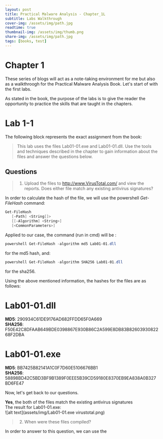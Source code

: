 ```yaml
---
layout: post
title: Practical Malware Analysis - Chapter_1L
subtitle: Labs Walkthrough
cover-img: /assets/img/path.jpg
readtime: true
thumbnail-img: /assets/img/thumb.png
share-img: /assets/img/path.jpg
tags: [books, test]
---
```


# Chapter 1

These series of blogs will act as a note-taking environment for me but also as a walkthroogh for the Practical Malware Analysis Book.
Let's start of with the first labs.

As stated in the book, the purpose of the labs is to give the reader the opportunity to practice the skills that are taught in the chapters.

# Lab 1-1
The following block represents the exact assignment from the book:
>This lab uses the files Lab01-01.exe and Lab01-01.dll. Use the tools and techniques
described in the chapter to gain information about the files and
answer the questions below.

## Questions
>   1. Upload the files to http://www.VirusTotal.com/ and view the reports. Does
either file match any existing antivirus signatures?

In order to calculate the hash of the file, we will use the powershell *Get-FileHash* command:

```powershell
Get-FileHash
   [-Path] <String[]>
   [[-Algorithm] <String>]
   [<CommonParameters>]
```

Applied to our case, the command (run in cmd) will be : 

```powershell
powershell Get-FileHash -algorithm md5 Lab01-01.dll
```
for the md5 hash, and:

```powershell
powershell Get-FileHash -algorithm SHA256 Lab01-01.dll
```
for the sha256.

Using the above mentioned information, the hashes for the files are as follows:

# **Lab01-01.dll**

**MD5**: 290934C61DE9176AD682FFDD65F0A669  
**SHA256**: F50E42C8DFAAB649BDE0398867E930B86C2A599E8DB83B8260393082268F2DBA

# **Lab01-01.exe**

**MD5**: BB7425B82141A1C0F7D60E5106676BB1  
**SHA256**: 58898BD42C5BD3BF9B1389F0EEE5B39CD59180E8370EB9EA838A0B327BD6FE47

Now, let's get back to our questions.

**Yes**, the both of the files match the existing antivirus signatures   
The result for Lab01-01.exe:   
![alt text](assets/img/Lab01-01.exe virustotal.png)

> 2. When were these files compiled?

In order to answer to this question, we can use the 
